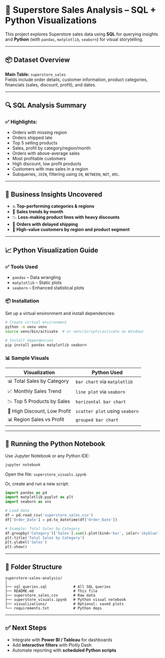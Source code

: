
# 🛒 Superstore Sales Analysis – SQL + Python Visualizations

This project explores Superstore sales data using **SQL** for querying insights and **Python** (with `pandas`, `matplotlib`, `seaborn`) for visual storytelling.

---

## 📦 Dataset Overview

**Main Table:** `superstore_sales`  
Fields include order details, customer information, product categories, financials (sales, discount, profit), and dates.

---

## 🔍 SQL Analysis Summary

### ✅ Highlights:
- Orders with missing region
- Orders shipped late
- Top 5 selling products
- Sales, profit by category/region/month
- Orders with above-average sales
- Most profitable customers
- High discount, low profit products
- Customers with max sales in a region
- Subqueries, `JOIN`, filtering using `IN`, `BETWEEN`, `NOT`, etc.

---

## 🧠 Business Insights Uncovered

- 🔝 **Top-performing categories & regions**
- 💸 **Sales trends by month**
- 📉 **Loss-making product lines with heavy discounts**
- 🚚 **Orders with delayed shipping**
- 👥 **High-value customers by region and product segment**

---

## 📈 Python Visualization Guide

### ✅ Tools Used

- `pandas` – Data wrangling
- `matplotlib` – Static plots
- `seaborn` – Enhanced statistical plots

### 📦 Installation

Set up a virtual environment and install dependencies:

```bash
# Create virtual environment
python -m venv venv
source venv/bin/activate  # or venv\Scripts\activate on Windows

# Install dependencies
pip install pandas matplotlib seaborn
```

### 📊 Sample Visuals

| Visualization             | Python Used                     |
|---------------------------|----------------------------------|
| 📊 Total Sales by Category | `bar chart` via `matplotlib`   |
| 📈 Monthly Sales Trend      | `line plot` via `seaborn`       |
| 📉 Top 5 Products by Sales | `horizontal bar chart`         |
| 🎯 High Discount, Low Profit | `scatter plot` using `seaborn` |
| 📊 Region Sales vs Profit  | `grouped bar chart`            |

---

## 🧪 Running the Python Notebook

Use Jupyter Notebook or any Python IDE:

```bash
jupyter notebook
```

Open the file: `superstore_visuals.ipynb`

Or, create and run a new script:

```python
import pandas as pd
import matplotlib.pyplot as plt
import seaborn as sns

# Load data
df = pd.read_csv('superstore_sales.csv')
df['Order_Date'] = pd.to_datetime(df['Order_Date'])

# Example: Total Sales by Category
df.groupby('Category')['Sales'].sum().plot(kind='bar', color='skyblue')
plt.title('Total Sales by Category')
plt.ylabel('Sales')
plt.show()
```

---

## 📁 Folder Structure

```
superstore-sales-analysis/
│
├── sql_queries.sql            # All SQL queries
├── README.md                  # This file
├── superstore_sales.csv       # Raw data
├── superstore_visuals.ipynb   # Python visual notebook
├── visualizations/            # Optional: saved plots
└── requirements.txt           # Python deps
```

---

## ✅ Next Steps

- Integrate with **Power BI / Tableau** for dashboards
- Add **interactive filters** with Plotly Dash
- Automate reporting with **scheduled Python scripts**

